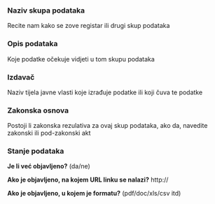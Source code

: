 <!-- Hvala vam na kreiranju zahtjeva za objavu novog skupa podataka!
Kako biste nam pomogli prikupiti popis željenih podataka na data.gov.hr, ispunite niže podatke. --> 

### Naziv skupa podataka
Recite nam kako se zove registar ili drugi skup podataka

### Opis podataka
Koje podatke očekuje vidjeti u tom skupu podataka

### Izdavač
Naziv tijela javne vlasti koje izrađuje podatke ili koji čuva te podatke

### Zakonska osnova
Postoji li zakonska rezulativa za ovaj skup podataka, ako da, navedite zakonski ili pod-zakonski akt

### Stanje podataka

**Je li već objavljeno?** (da/ne)

**Ako je objavljeno, na kojem URL linku se nalazi?** http://

**Ako je objavljeno, u kojem je formatu?** (pdf/doc/xls/csv itd)
